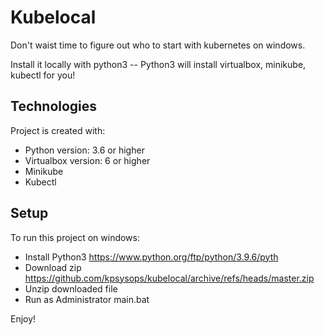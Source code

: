# Kubelocal
Don't waist time to figure out who to start with kubernetes on windows.
 
Install it locally with python3 -- Python3 will install virtualbox, minikube, kubectl for you! 

## Technologies
Project is created with:
* Python version: 3.6 or higher
* Virtualbox version: 6 or higher
* Minikube
* Kubectl
	
## Setup
To run this project on windows:

- Install Python3 https://www.python.org/ftp/python/3.9.6/pyth
- Download zip https://github.com/kpsysops/kubelocal/archive/refs/heads/master.zip
- Unzip downloaded file
- Run as Administrator main.bat

Enjoy!
